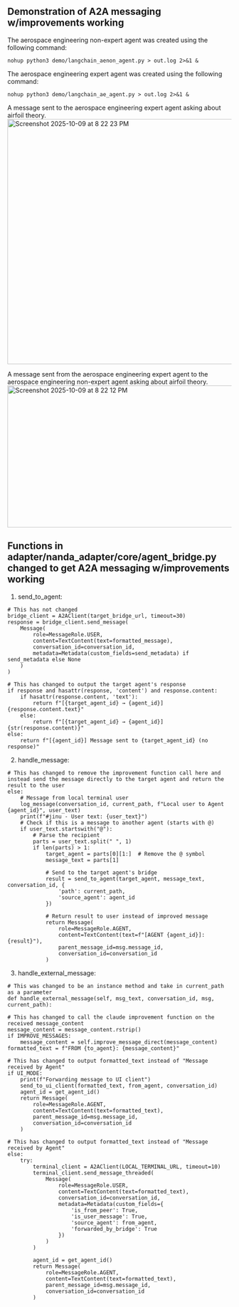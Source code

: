 ## Demonstration of A2A messaging w/improvements working

The aerospace engineering non-expert agent was created using the following command:
```
nohup python3 demo/langchain_aenon_agent.py > out.log 2>&1 &
```

The aerospace engineering expert agent was created using the following command:
```
nohup python3 demo/langchain_ae_agent.py > out.log 2>&1 &
```

A message sent to the aerospace engineering expert agent asking about airfoil theory.
<img width="639" height="551" alt="Screenshot 2025-10-09 at 8 22 23 PM" src="https://github.com/user-attachments/assets/87b1ba62-4cbf-41a3-b6ed-ff8f325607fd" />

A message sent from the aerospace engineering expert agent to the aerospace engineering non-expert agent asking about airfoil theory.
<img width="649" height="319" alt="Screenshot 2025-10-09 at 8 22 12 PM" src="https://github.com/user-attachments/assets/488b1e8f-2b6e-46ee-b360-9b789900e984" />

## Functions in adapter/nanda_adapter/core/agent_bridge.py changed to get A2A messaging w/improvements working

1.  send_to_agent:
```
# This has not changed
bridge_client = A2AClient(target_bridge_url, timeout=30)
response = bridge_client.send_message(
    Message(
        role=MessageRole.USER,
        content=TextContent(text=formatted_message),
        conversation_id=conversation_id,
        metadata=Metadata(custom_fields=send_metadata) if send_metadata else None
    )
)

# This has changed to output the target agent's response
if response and hasattr(response, 'content') and response.content:
    if hasattr(response.content, 'text'):
        return f"[{target_agent_id} → {agent_id}] {response.content.text}"
    else:
        return f"[{target_agent_id} → {agent_id}] {str(response.content)}"
else:
    return f"[{agent_id}] Message sent to {target_agent_id} (no response)"
```

2. handle_message:

```
# This has changed to remove the improvement function call here and instead send the message directly to the target agent and return the result to the user 
else:
    # Message from local terminal user
    log_message(conversation_id, current_path, f"Local user to Agent {agent_id}", user_text)
    print(f"#jinu - User text: {user_text}")
    # Check if this is a message to another agent (starts with @)
    if user_text.startswith("@"):
        # Parse the recipient
        parts = user_text.split(" ", 1)
        if len(parts) > 1:
            target_agent = parts[0][1:]  # Remove the @ symbol
            message_text = parts[1]

            # Send to the target agent's bridge
            result = send_to_agent(target_agent, message_text, conversation_id, {
                'path': current_path,
                'source_agent': agent_id
            })
            
            # Return result to user instead of improved message
            return Message(
                role=MessageRole.AGENT,
                content=TextContent(text=f"[AGENT {agent_id}]: {result}"),
                parent_message_id=msg.message_id,
                conversation_id=conversation_id
            )
```

3. handle_external_message:
```
# This was changed to be an instance method and take in current_path as a parameter
def handle_external_message(self, msg_text, conversation_id, msg, current_path):
```

```
# This has changed to call the claude improvement function on the received message_content
message_content = message_content.rstrip()
if IMPROVE_MESSAGES:
    message_content = self.improve_message_direct(message_content)
formatted_text = f"FROM {to_agent}: {message_content}"
```

```
# This has changed to output formatted_text instead of "Message received by Agent"
if UI_MODE:
    print(f"Forwarding message to UI client")
    send_to_ui_client(formatted_text, from_agent, conversation_id)
    agent_id = get_agent_id()
    return Message(
        role=MessageRole.AGENT,
        content=TextContent(text=formatted_text),
        parent_message_id=msg.message_id,
        conversation_id=conversation_id
    )
```

```
# This has changed to output formatted_text instead of "Message received by Agent"
else:
    try:
        terminal_client = A2AClient(LOCAL_TERMINAL_URL, timeout=10)
        terminal_client.send_message_threaded(
            Message(
                role=MessageRole.USER,
                content=TextContent(text=formatted_text),
                conversation_id=conversation_id,
                metadata=Metadata(custom_fields={
                    'is_from_peer': True,
                    'is_user_message': True,
                    'source_agent': from_agent,
                    'forwarded_by_bridge': True
                })
            )
        )

        agent_id = get_agent_id()
        return Message(
            role=MessageRole.AGENT,
            content=TextContent(text=formatted_text),
            parent_message_id=msg.message_id,
            conversation_id=conversation_id
        )
```
